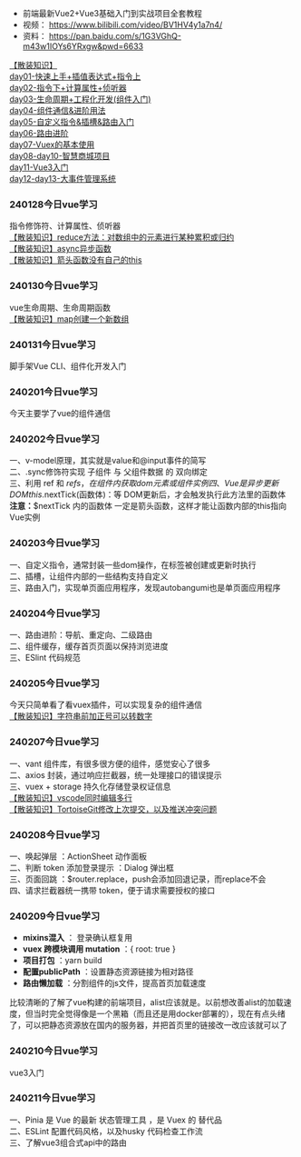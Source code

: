 - 前端最新Vue2+Vue3基础入门到实战项目全套教程 
- 视频： https://www.bilibili.com/video/BV1HV4y1a7n4/ 
- 资料： https://pan.baidu.com/s/1G3VGhQ-m43w1IOYs6YRxgw&pwd=6633 


[【散装知识】](散装知识.md#)  
[day01-快速上手+插值表达式+指令上](day01-快速上手+插值表达式+指令上.md)  
[day02-指令下+计算属性+侦听器](day02-指令下+计算属性+侦听器.md)  
[day03-生命周期+工程化开发(组件入门)](day03-生命周期+工程化开发(组件入门).md)  
[day04-组件通信&进阶用法](day04-组件通信&进阶用法.md)  
[day05-自定义指令&插槽&路由入门](day05-自定义指令&插槽&路由入门.md)  
[day06-路由进阶](day06-路由进阶.md)  
[day07-Vuex的基本使用](day07-Vuex的基本使用.md)  
[day08-day10-智慧商城项目](day08-day10-智慧商城项目.md)  
[day11-Vue3入门](day11-Vue3入门.md)  
[day12-day13-大事件管理系统](day12-day13-大事件管理系统.md)  


### 240128今日vue学习
指令修饰符、计算属性、侦听器  
[【散装知识】reduce方法：对数组中的元素进行某种累积或归约](散装知识.md#reduce方法：对数组中的元素进行某种累积或归约)  
[【散装知识】async异步函数](散装知识.md#async异步函数)  
[【散装知识】箭头函数没有自己的this](散装知识.md#箭头函数没有自己的this)  


### 240130今日vue学习
vue生命周期、生命周期函数  
[【散装知识】map创建一个新数组](散装知识.md#map创建一个新数组)  


### 240131今日vue学习
脚手架Vue CLI、组件化开发入门  


### 240201今日vue学习
今天主要学了vue的组件通信  


### 240202今日vue学习
一、v-model原理，其实就是value和@input事件的简写  
二、.sync修饰符实现 子组件 与 父组件数据 的 双向绑定  
三、利用 ref 和 $refs，在组件内获取 dom 元素 或 组件实例  
四、Vue 是异步更新DOM  
    this.$nextTick(函数体)：等 DOM更新后，才会触发执行此方法里的函数体  
    **注意：**$nextTick 内的函数体 一定是箭头函数，这样才能让函数内部的this指向Vue实例  


### 240203今日vue学习
一、自定义指令，通常封装一些dom操作，在标签被创建或更新时执行  
二、插槽，让组件内部的一些结构支持自定义   
三、路由入门，实现单页面应用程序，发现autobangumi也是单页面应用程序  

### 240204今日vue学习
一、路由进阶：导航、重定向、二级路由  
二、组件缓存，缓存首页页面以保持浏览进度  
三、ESlint 代码规范  


### 240205今日vue学习
今天只简单看了看vuex插件，可以实现复杂的组件通信  
[【散装知识】字符串前加正号可以转数字](散装知识.md#字符串前加正号可以转数字)  


### 240207今日vue学习
一、vant 组件库，有很多很方便的组件，感觉安心了很多  
二、axios 封装，通过响应拦截器，统一处理接口的错误提示  
三、vuex + storage 持久化存储登录权证信息  
[【散装知识】vscode同时编辑多行](散装知识.md#vscode同时编辑多行)  
[【散装知识】TortoiseGit修改上次提交，以及推送冲突问题](散装知识.md#TortoiseGit修改上次提交，以及推送冲突问题)  


### 240208今日vue学习
一、唤起弹层 ：ActionSheet 动作面板  
二、判断 token 添加登录提示 ：Dialog 弹出框  
三、页面回跳 ：$router.replace，push会添加回退记录，而replace不会  
四、请求拦截器统一携带 token，便于请求需要授权的接口  


### 240209今日vue学习
- **mixins混入** ： 登录确认框复用
- **vuex 跨模块调用 mutation** ：{ root: true }
- **项目打包** ：yarn build
- **配置publicPath** ：设置静态资源链接为相对路径
- **路由懒加载** ：分割组件的js文件，提高首页加载速度

比较清晰的了解了vue构建的前端项目，alist应该就是。以前想改善alist的加载速度，但当时完全觉得像是一个黑箱（而且还是用docker部署的），现在有点头绪了，可以把静态资源放在国内的服务器，并把首页里的链接改一改应该就可以了


### 240210今日vue学习
vue3入门


### 240211今日vue学习
一、Pinia 是 Vue 的最新 状态管理工具 ，是 Vuex 的 替代品  
二、ESLint 配置代码风格，以及husky 代码检查工作流  
三、了解vue3组合式api中的路由  